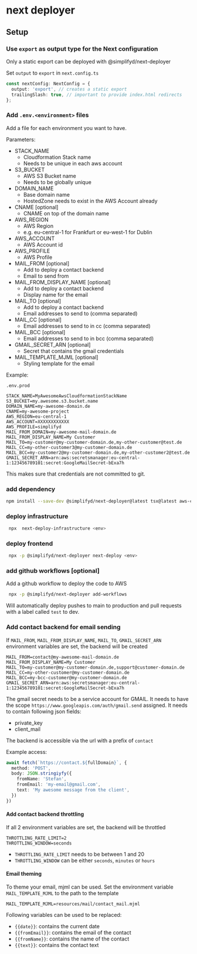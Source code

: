 # next deployer

## Setup

### Use `export` as output type for the Next configuration

Only a static export can be deployed with @simplifyd/next-deployer

Set `output` to `export` in `next.config.ts`

```typescript
const nextConfig: NextConfig = {
  output: 'export', // creates a static export
  trailingSlash: true, // important to provide index.html redirects
};
```

### Add `.env.<environment>` files

Add a file for each environment you want to have.

Parameters:

* STACK_NAME
    * Cloudformation Stack name
    * Needs to be unique in each aws account
* S3_BUCKET
    * AWS S3 Bucket name
    * Needs to be globally unique
* DOMAIN_NAME
    * Base domain name
    * HostedZone needs to exist in the AWS Account already
* CNAME [optional]
    * CNAME on top of the domain name
* AWS_REGION
    * AWS Region
    * e.g. eu-central-1 for Frankfurt or eu-west-1 for Dublin
* AWS_ACCOUNT
    * AWS Account id
* AWS_PROFILE
    * AWS Profile
* MAIL_FROM [optional]
    * Add to deploy a contact backend
    * Email to send from
* MAIL_FROM_DISPLAY_NAME [optional]
    * Add to deploy a contact backend
    * Display name for the email
* MAIL_TO [optional]
    * Add to deploy a contact backend
    * Email addresses to send to (comma separated)
* MAIL_CC [optional]
    * Email addresses to send to in cc (comma separated)
* MAIL_BCC [optional]
    * Email addresses to send to in bcc (comma separated)
* GMAIL_SECRET_ARN [optional]
    * Secret that contains the gmail credentials
* MAIL_TEMPLATE_MJML [optional]
    * Styling template for the email

Example:

`.env.prod`

```
STACK_NAME=MyAwesomeAwsCloudformationStackName
S3_BUCKET=my.awesome.s3.bucket.name
DOMAIN_NAME=my-awesome-domain.de
CNAME=my-awesome-project
AWS_REGION=eu-central-1
AWS_ACCOUNT=XXXXXXXXXXXX
AWS_PROFILE=simplifyd
MAIL_FROM_DOMAIN=my-awesome-mail-domain.de
MAIL_FROM_DISPLAY_NAME=My Customer
MAIL_TO=my-customer@my-customer-domain.de,my-other-customer@test.de
MAIL_CC=my-other-customer3@my-customer-domain.de
MAIL_BCC=my-customer2@my-customer-domain.de,my-other-customer2@test.de
GMAIL_SECRET_ARN=arn:aws:secretsmanager:eu-central-1:123456789101:secret:GoogleMailSecret-bExa7h
```

This makes sure that credentials are not committed to git.

### add dependency

```bash
npm install --save-dev @simplifyd/next-deployer@latest tsx@latest aws-cdk@latest
```

### deploy infrastructure

```bash
 npx  next-deploy-infrastructure <env>
```

### deploy frontend

```bash
 npx -p @simplifyd/next-deployer next-deploy <env>
```

### add github workflows [optional]

Add a github workflow to deploy the code to AWS

```bash
 npx -p @simplifyd/next-deployer add-workflows
```

Will automatically deploy pushes to main to production and pull requests with a label called `test` to dev.

### Add contact backend for email sending

If `MAIL_FROM`, `MAIL_FROM_DISPLAY_NAME`, `MAIL_TO`, `GMAIL_SECRET_ARN` environment variables are set, the
backend will be created

```
MAIL_FROM=contact@my-awesome-mail-domain.de
MAIL_FROM_DISPLAY_NAME=My Customer
MAIL_TO=my-customer@my-customer-domain.de,support@customer-domain.de
MAIL_CC=my-other-customer@my-customer-domain.de
MAIL_BCC=my-bcc-customer@my-customer-domain.de
GMAIL_SECRET_ARN=arn:aws:secretsmanager:eu-central-1:123456789101:secret:GoogleMailSecret-bExa7h
```

The gmail secret needs to be a service account for GMAIL. It needs to have the scope
`https://www.googleapis.com/auth/gmail.send` assigned. It needs to contain following json fields:

* private_key
* client_mail

The backend is accessible via the url with a prefix of `contact`

Example access:

```typescript
await fetch(`https://contact.${fullDomain}`, {
  method: 'POST',
  body: JSON.stringiyfy({
    fromName: 'Stefan',
    fromEmail: 'my-email@gmail.com',
    text: 'My awesome message from the client',
  })
})
```

#### Add contact backend throttling

If all 2 environment variables are set, the backend will be throttled

```
THROTTLING_RATE_LIMIT=2
THROTTLING_WINDOW=seconds
```

* `THROTTLING_RATE_LIMIT` needs to be between 1 and 20
* `THROTTLING_WINDOW` can be either `seconds`, `minutes` or `hours`

#### Email theming

To theme your email, mjml can be used.
Set the environment variable `MAIL_TEMPLATE_MJML` to the path to the template

```
MAIL_TEMPLATE_MJML=resources/mail/contact_mail.mjml
```

Following variables can be used to be replaced:

* `{{date}}`: contains the current date
* `{{fromEmail}}`: contains the email of the contact
* `{{fromName}}`: contains the name of the contact
* `{{text}}`: contains the contact text